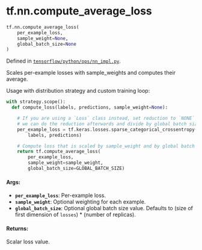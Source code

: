 <div itemscope itemtype="http://developers.google.com/ReferenceObject">
<meta itemprop="name" content="tf.nn.compute_average_loss" />
<meta itemprop="path" content="Stable" />
</div>

# tf.nn.compute_average_loss

``` python
tf.nn.compute_average_loss(
    per_example_loss,
    sample_weight=None,
    global_batch_size=None
)
```



Defined in [`tensorflow/python/ops/nn_impl.py`](/code/stable/tensorflow/python/ops/nn_impl.py).

Scales per-example losses with sample_weights and computes their average.

Usage with distribution strategy and custom training loop:

```python
with strategy.scope():
  def compute_loss(labels, predictions, sample_weight=None):

    # If you are using a `Loss` class instead, set reduction to `NONE` so that
    # we can do the reduction afterwards and divide by global batch size.
    per_example_loss = tf.keras.losses.sparse_categorical_crossentropy(
        labels, predictions)

    # Compute loss that is scaled by sample_weight and by global batch size.
    return tf.compute_average_loss(
        per_example_loss,
        sample_weight=sample_weight,
        global_batch_size=GLOBAL_BATCH_SIZE)
```

#### Args:

* <b>`per_example_loss`</b>: Per-example loss.
* <b>`sample_weight`</b>: Optional weighting for each example.
* <b>`global_batch_size`</b>: Optional global batch size value. Defaults to (size of
    first dimension of `losses`) * (number of replicas).


#### Returns:

Scalar loss value.